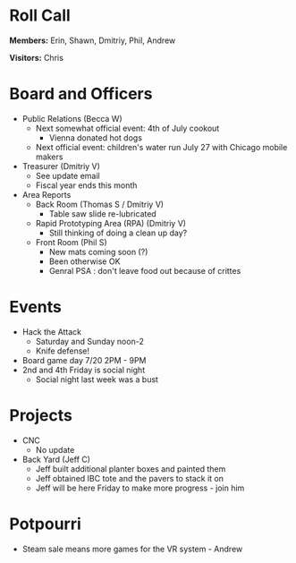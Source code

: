 Roll Call
=========
**Members:** Erin, Shawn, Dmitriy, Phil, Andrew

**Visitors:** Chris

Board and Officers
==================
- Public Relations (Becca W)
  - Next somewhat official event: 4th of July cookout
    - Vienna donated hot dogs
  - Next official event: children's water run July 27 with Chicago mobile makers
- Treasurer (Dmitriy V)
  - See update email
  - Fiscal year ends this month
- Area Reports
  - Back Room (Thomas S / Dmitriy V)
    - Table saw slide re-lubricated
  - Rapid Prototyping Area (RPA) (Dmitriy V)
    - Still thinking of doing a clean up day?
  - Front Room (Phil S)
    - New mats coming soon (?)
    - Been otherwise OK
    - Genral PSA : don't leave food out because of crittes

Events
======
- Hack the Attack
  - Saturday and Sunday noon-2
  - Knife defense!
- Board game day 7/20 2PM - 9PM
- 2nd and 4th Friday is social night
  - Social night last week was a bust

Projects
========
- CNC
  - No update
- Back Yard (Jeff C)
  - Jeff built additional planter boxes and painted them
  - Jeff obtained IBC tote and the pavers to stack it on
  - Jeff will be here Friday to make more progress - join him

Potpourri
=========
- Steam sale means more games for the VR system - Andrew
